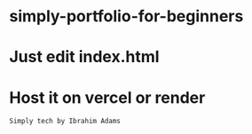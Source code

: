 # simply-portfolio-for-beginners

# Just edit index.html 

# Host it on vercel or render 

`Simply tech by Ibrahim Adams`

